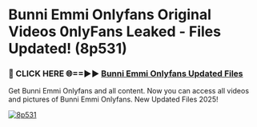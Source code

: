 # Bunni Emmi Onlyfans Original Videos 0nlyFans Leaked - Files Updated! (8p531)

<h3>🔴 CLICK HERE 🌐==►► <a href="https://tinyurl.com/4seja8ks" rel="nofollow">Bunni Emmi Onlyfans Updated Files</a></h3>

Get Bunni Emmi Onlyfans and all content. Now you can access all videos and pictures of Bunni Emmi Onlyfans. New Updated Files 2025!

[![8p531](https://i.imgur.com/EWjZXRe.gif)](https://tinyurl.com/4seja8ks)
